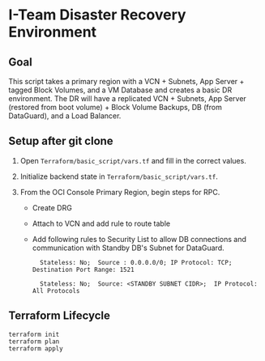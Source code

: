 # I-Team Disaster Recovery Environment
 

## Goal

This script takes a primary region with a VCN + Subnets, App Server + tagged Block Volumes, and a VM Database and creates a basic DR environment. The DR will have a replicated VCN + Subnets, App Server (restored from boot volume) + Block Volume Backups, DB (from DataGuard), and a Load Balancer. 


## Setup after git clone

1. Open `Terraform/basic_script/vars.tf` and fill in the correct values. 

2. Initialize backend state in `Terraform/basic_script/vars.tf`.

3. From the OCI Console Primary Region, begin steps for RPC.
    - Create DRG
    - Attach to VCN and add rule to route table
    - Add following rules to Security List to allow DB connections and communication with Standby DB's Subnet for DataGuard.
            
            Stateless: No;  Source : 0.0.0.0/0; IP Protocol: TCP;  Destination Port Range: 1521
            
            Stateless: No;  Source: <STANDBY SUBNET CIDR>;  IP Protocol: All Protocols
            

## Terraform Lifecycle
```
terraform init
terraform plan
terraform apply
```
